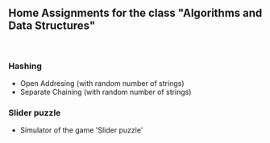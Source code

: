 <h2>Home Assignments for the class "Algorithms and Data Structures" </h2> </br>
<h3> Hashing </br> </h3>
<ul>
  <li>Open Addresing (with random number of strings) </li>
  <li>Separate Chaining (with random number of strings)</li>
</ul>

<h3> Slider puzzle </br> </h3>
<ul>
  <li>Simulator of the game 'Slider puzzle'</li>
</ul>
